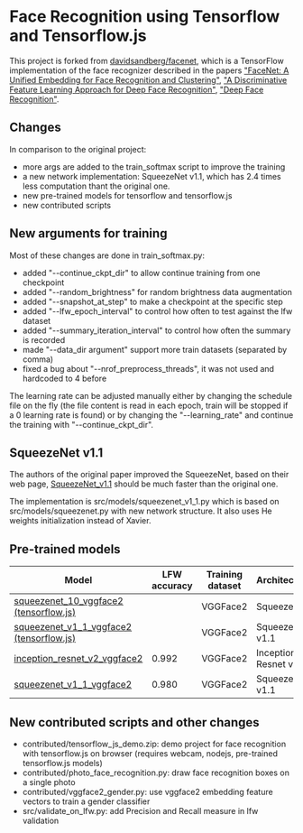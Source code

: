 # Face Recognition using Tensorflow and Tensorflow.js

This project is forked from [davidsandberg/facenet](https://github.com/davidsandberg/facenet), which is a TensorFlow implementation of the face recognizer described in the papers
["FaceNet: A Unified Embedding for Face Recognition and Clustering"](http://arxiv.org/abs/1503.03832), ["A Discriminative Feature Learning Approach for Deep Face Recognition"](http://ydwen.github.io/papers/WenECCV16.pdf), ["Deep Face Recognition"](http://www.robots.ox.ac.uk/~vgg/publications/2015/Parkhi15/parkhi15.pdf).

## Changes

In comparison to the original project:
* more args are added to the train_softmax script to improve the training
* a new network implementation: SqueezeNet v1.1, which has 2.4 times less computation thant the original one.
* new pre-trained models for tensorflow and tensorflow.js
* new contributed scripts

## New arguments for training

Most of these changes are done in train_softmax.py:
* added "--continue_ckpt_dir" to allow continue training from one checkpoint
* added "--random_brightness" for random brightness data augmentation
* added "--snapshot_at_step" to make a checkpoint at the specific step
* added "--lfw_epoch_interval" to control how often to test against the lfw dataset
* added "--summary_iteration_interval" to control how often the summary is recorded
* made "--data_dir argument" support more train datasets (separated by comma)
* fixed a bug about "--nrof_preprocess_threads", it was not used and hardcoded to 4 before

The learning rate can be adjusted manually either by changing the schedule file on the fly (the file content is read in each epoch, train will be stopped if a 0 learning rate is found) or by changing the "--learning_rate" and continue the training with "--continue_ckpt_dir".


## SqueezeNet v1.1
The authors of the original paper improved the SqueezeNet, based on their web page, [SqueezeNet_v1.1](https://github.com/DeepScale/SqueezeNet/tree/master/SqueezeNet_v1.1) should be much faster than the original one.

The implementation is src/models/squeezenet_v1_1.py which is based on src/models/squeezenet.py with new network structure. It also uses He weights initialization instead of Xavier. 


## Pre-trained models
| Model           | LFW accuracy | Training dataset | Architecture |
|-----------------|--------------|------------------|-------------|
| [squeezenet_10_vggface2 (tensorflow.js)](https://github.com/helloyide/facenet/tree/master/deeplearningjs/dumped/squeezenet_10_vggface2) |         | VGGFace2    | SqueezeNet |
| [squeezenet_v1_1_vggface2 (tensorflow.js)](https://github.com/helloyide/facenet/tree/master/deeplearningjs/dumped/squeezenet_v1_1_vggface2) |         | VGGFace2    | SqueezeNet v1.1 |
| [inception_resnet_v2_vggface2](https://drive.google.com/file/d/1GG_b0-wokxp-26ZfNA_-FUOtKLgsVJ7d/view?usp=sharing) | 0.992        | VGGFace2      | Inception Resnet v2 |
| [squeezenet_v1_1_vggface2](https://drive.google.com/file/d/10ZNQvXPmFLzHxKKqsIRM6EZVv0Tbaem_/view?usp=sharing) | 0.980        | VGGFace2      | SqueezeNet v1.1 |


## New contributed scripts and other changes 
* contributed/tensorflow_js_demo.zip: demo project for face recognition with tensorflow.js on browser (requires webcam, nodejs, pre-trained tensorflow.js models)
* contributed/photo_face_recognition.py: draw face recognition boxes on a single photo
* contributed/vggface2_gender.py: use vggface2 embedding feature vectors to train a gender classifier
* src/validate_on_lfw.py: add Precision and Recall measure in lfw validation
